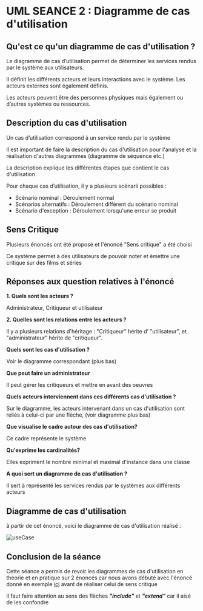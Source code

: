 # UML SEANCE 2 : Diagramme de cas d'utilisation

## Qu'est ce qu'un diagramme de cas d'utilisation ?
<p>Le diagramme de cas d’utilisation permet de déterminer les services rendus par le système aux utilisateurs.</p>
<p>Il définit les différents acteurs et leurs interactions avec le système. Les acteurs externes sont également définis.</p>
<p>Les acteurs peuvent être des personnes physiques mais également ou d’autres systèmes ou ressources.</p>

<h2>Description du cas d'utilisation</h2>
<p>Un cas d’utilisation correspond à un service rendu par le système</p>
<p>Il est important de faire la description du cas d'utilisation pour l'analyse et la réalisation d'autres diagrammes (diagramme de séquence etc.)</p>
<p>La description explique les différentes étapes que contient le cas d'utilisation</p>
<p>Pour chaque cas d’utilisation, il y a plusieurs scénarii possibles : </p>
<ul>
<li>Scénario nominal : Déroulement normal</li>
<li>Scénarios alternatifs : Déroulement différent du scénario nominal</li>
<li>Scénario d'exception : Déroulement lorsqu'une erreur se produit</li>
</ul>

## Sens Critique
<p>Plusieurs énoncés ont été proposé et l'énoncé "Sens critique" a été choisi</p>
<p>Ce système permet à des utilisateurs de pouvoir noter et émettre une critique sur des films et séries</p>

<h2>Réponses aux question relatives à l'énoncé</h2>
<p><b>1. Quels sont les acteurs ?</b></p>
<p>Administrateur, Critiqueur et utilisateur</p>
<p><b>2. Quelles sont les relations entre les acteurs ?</b></p>
<p>Il y a plusieurs relations d'héritage : "Critiqueur" hérite d’ "utilisateur", et "administrateur" hérite de "critiqueur".</p>

<p><b>Quels sont les cas d'utilisation ?</b></p>
<p>Voir le diagramme correspondant (plus bas)</p>
<p><b>Que peut faire un administrateur</b></p>
<p>Il peut gérer les critiqueurs et mettre en avant des oeuvres</p>
<p><b>Quels acteurs interviennent dans ces différents cas d'utilisation ?</b></p>
<p>Sur le diagramme, les acteurs intervenant dans un cas d'utilisation sont reliés à celui-ci par une flèche, (voir diagramme plus bas)</p>
<p><b>Que visualise le cadre autour des cas d'utilisation?</b></p>
<p>Ce cadre représente le système</p>
<p><b>Qu'exprime les cardinalités?</b></p>
<p>Elles expriment le nombre minimal et maximal d'instance dans une classe</p>
<p><b>A quoi sert un diagramme de cas d'utilisation ?</b></p>
<p>Il sert à représenté les services rendus par le systèmes aux différents acteurs</p>

## Diagramme de cas d'utilisation
<p>à partir de cet énoncé, voici le diagramme de cas d'utilisation réalisé : </p>
<img src="../img/diagUc.svg" alt="useCase">

## Conclusion de la séance
<p>Cette séance a permis de revoir les diagrammes de cas d'utilisation en théorie et en pratique sur 2 énoncés car nous avons débuté avec l'énoncé
donné en exemple <a href="https://mbf-iut.i3s.unice.fr/doku.php?id=2016_2017:s2:td:td_use_cases">ici</a> avant de réaliser celui de sens critique</p>
<p>Il faut faire attention au sens des flèches <i><b>"include"</i></b> et <i><b>"extend"</i></b> car il aisé de les confondre</p>